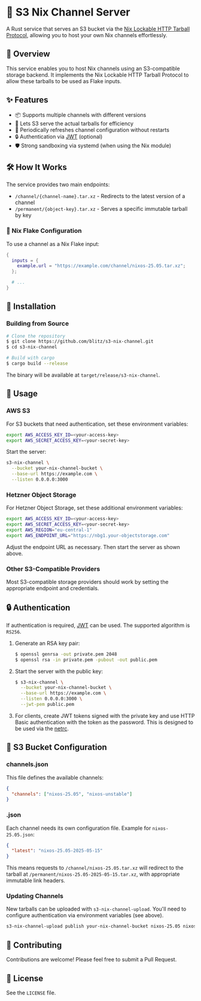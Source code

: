 # 🚀 S3 Nix Channel Server

A Rust service that serves an S3 bucket via the [Nix Lockable HTTP
Tarball
Protocol](https://nix.dev/manual/nix/2.25/protocols/tarball-fetcher),
allowing you to host your own Nix channels effortlessly.

## 📖 Overview

This service enables you to host Nix channels using an S3-compatible
storage backend. It implements the Nix Lockable HTTP Tarball Protocol
to allow these tarballs to be used as Flake inputs.

## ✨ Features

- 📦 Supports multiple channels with different versions
- 🔄 Lets S3 serve the actual tarballs for efficiency
- 🔁 Periodically refreshes channel configuration without restarts
- 🔒 Authentication via [JWT](https://en.wikipedia.org/wiki/JSON_Web_Token) (optional)
- 🛡️ Strong sandboxing via systemd (when using the Nix module)

## 🛠️ How It Works

The service provides two main endpoints:

- `/channel/{channel-name}.tar.xz` - Redirects to the latest version of a channel
- `/permanent/{object-key}.tar.xz` - Serves a specific immutable tarball by key

### 📝 Nix Flake Configuration

To use a channel as a Nix Flake input:

```nix
{
  inputs = {
    example.url = "https://example.com/channel/nixos-25.05.tar.xz";
  };

  # ...
}
```

## 🔧 Installation

### Building from Source

```bash
# Clone the repository
$ git clone https://github.com/blitz/s3-nix-channel.git
$ cd s3-nix-channel

# Build with cargo
$ cargo build --release
```

The binary will be available at `target/release/s3-nix-channel`.

## 🚀 Usage

### AWS S3

For S3 buckets that need authentication, set these environment variables:

```bash
export AWS_ACCESS_KEY_ID=<your-access-key>
export AWS_SECRET_ACCESS_KEY=<your-secret-key>
```

Start the server:

```bash
s3-nix-channel \
  --bucket your-nix-channel-bucket \
  --base-url https://example.com \
  --listen 0.0.0.0:3000
```

### Hetzner Object Storage

For Hetzner Object Storage, set these additional environment
variables:

```bash
export AWS_ACCESS_KEY_ID=<your-access-key>
export AWS_SECRET_ACCESS_KEY=<your-secret-key>
export AWS_REGION="eu-central-1"
export AWS_ENDPOINT_URL="https://nbg1.your-objectstorage.com"
```

Adjust the endpoint URL as necessary. Then start the server as shown
above.

### Other S3-Compatible Providers

Most S3-compatible storage providers should work by setting the
appropriate endpoint and credentials.

## 🔒 Authentication

If authentication is required,
[JWT](https://en.wikipedia.org/wiki/JSON_Web_Token) can be used. The
supported algorithm is `RS256`.

1. Generate an RSA key pair:
   ```bash
   $ openssl genrsa -out private.pem 2048
   $ openssl rsa -in private.pem -pubout -out public.pem
   ```

2. Start the server with the public key:
   ```bash
   $ s3-nix-channel \
     --bucket your-nix-channel-bucket \
     --base-url https://example.com \
     --listen 0.0.0.0:3000 \
     --jwt-pem public.pem
   ```

3. For clients, create JWT tokens signed with the private key and use
   HTTP Basic authentication with the token as the password. This is
   designed to be used via the
   [netrc](https://nix.dev/manual/nix/2.25/command-ref/conf-file#conf-netrc-file).

## 📁 S3 Bucket Configuration

### channels.json

This file defines the available channels:

```json
{
  "channels": ["nixos-25.05", "nixos-unstable"]
}
```

### <channel-name>.json

Each channel needs its own configuration file. Example for
`nixos-25.05.json`:

```json
{
  "latest": "nixos-25.05-2025-05-15"
}
```

This means requests to `/channel/nixos-25.05.tar.xz` will redirect to
the tarball at `/permanent/nixos-25.05-2025-05-15.tar.xz`, with
appropriate immutable link headers.

### Updating Channels

New tarballs can be uploaded with `s3-nix-channel-upload`. You'll need
to configure authentication via environment variables (see above).

```bash
s3-nix-channel-upload publish your-nix-channel-bucket nixos-25.05 nixos-25.05-2025-05-20.tar.xz
```

## 👥 Contributing

Contributions are welcome! Please feel free to submit a Pull Request.

## 📜 License

See the `LICENSE` file.
